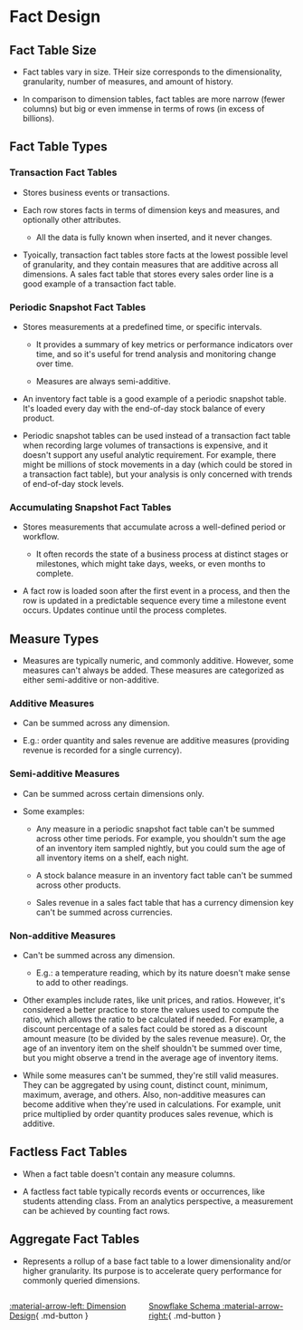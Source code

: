 # Fact Design

## Fact Table Size

- Fact tables vary in size. THeir size corresponds to the dimensionality, granularity, number of measures, and amount of history.

- In comparison to dimension tables, fact tables are more narrow (fewer columns) but big or even immense in terms of rows (in excess of billions).

## Fact Table Types

### Transaction Fact Tables

- Stores business events or transactions.

- Each row stores facts in terms of dimension keys and measures, and optionally other attributes. 

    - All the data is fully known when inserted, and it never changes.

- Tyoically, transaction fact tables store facts at the lowest possible level of granularity, and they contain measures that are additive across all dimensions. A sales fact table that stores every sales order line is a good example of a transaction fact table.

### Periodic Snapshot Fact Tables

- Stores measurements at a predefined time, or specific intervals.

    - It provides a summary of key metrics or performance indicators over time, and so it's useful for trend analysis and monitoring change over time. 

    - Measures are always semi-additive.

- An inventory fact table is a good example of a periodic snapshot table. It's loaded every day with the end-of-day stock balance of every product.

- Periodic snapshot tables can be used instead of a transaction fact table when recording large volumes of transactions is expensive, and it doesn't support any useful analytic requirement. For example, there might be millions of stock movements in a day (which could be stored in a transaction fact table), but your analysis is only concerned with trends of end-of-day stock levels.

### Accumulating Snapshot Fact Tables

- Stores measurements that accumulate across a well-defined period or workflow.

    - It often records the state of a business process at distinct stages or milestones, which might take days, weeks, or even months to complete.

- A fact row is loaded soon after the first event in a process, and then the row is updated in a predictable sequence every time a milestone event occurs. Updates continue until the process completes.

## Measure Types

- Measures are typically numeric, and commonly additive. However, some measures can't always be added. These measures are categorized as either semi-additive or non-additive.

### Additive Measures

- Can be summed across any dimension.

- E.g.: order quantity and sales revenue are additive measures (providing revenue is recorded for a single currency).

### Semi-additive Measures

- Can be summed across certain dimensions only.

- Some examples:

    - Any measure in a periodic snapshot fact table can't be summed across other time periods. For example, you shouldn't sum the age of an inventory item sampled nightly, but you could sum the age of all inventory items on a shelf, each night.

    - A stock balance measure in an inventory fact table can't be summed across other products.

    - Sales revenue in a sales fact table that has a currency dimension key can't be summed across currencies.

### Non-additive Measures

- Can't be summed across any dimension.

    - E.g.: a temperature reading, which by its nature doesn't make sense to add to other readings.

- Other examples include rates, like unit prices, and ratios. However, it's considered a better practice to store the values used to compute the ratio, which allows the ratio to be calculated if needed. For example, a discount percentage of a sales fact could be stored as a discount amount measure (to be divided by the sales revenue measure). Or, the age of an inventory item on the shelf shouldn't be summed over time, but you might observe a trend in the average age of inventory items.

- While some measures can't be summed, they're still valid measures. They can be aggregated by using count, distinct count, minimum, maximum, average, and others. Also, non-additive measures can become additive when they're used in calculations. For example, unit price multiplied by order quantity produces sales revenue, which is additive.

## Factless Fact Tables

- When a fact table doesn't contain any measure columns.

- A factless fact table typically records events or occurrences, like students attending class. From an analytics perspective, a measurement can be achieved by counting fact rows.

## Aggregate Fact Tables

- Represents a rollup of a base fact table to a lower dimensionality and/or higher granularity. Its purpose is to accelerate query performance for commonly queried dimensions.

<div style="display: flex; justify-content: space-between;" markdown="1">

[:material-arrow-left: Dimension Design](./dimension_design.md){ .md-button }

[Snowflake Schema :material-arrow-right:](./snowflake.md){ .md-button }

</div>